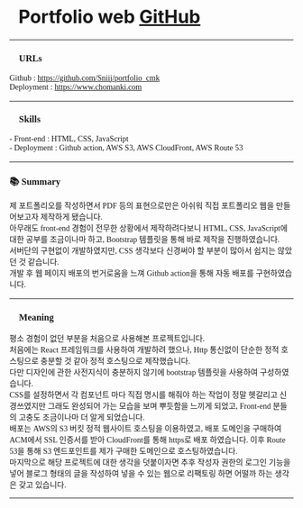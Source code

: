 <h1 class="modal-title fs-5" id="exampleModalLabel" style="text-align: left; font-size: 2rem; padding: 1rem 0 0 1rem" >Portfolio web <a href="https://github.com/Sniij/portfolio_cmk" target="_blank" class="icon brands alt fa-github" ><span class="label">GitHub</span></a>
</h1>

<hr style="margin:0px 0px 1rem 0px;">
<div id="modal_inContent" style="position: inherit; text-align: left; font-family: 'KBO-Dia-Gothic_bold';">
    <h3>🔗 URLs</h3>
    <p>
        Github : <a href="https://github.com/Sniij/portfolio_cmk" target="_blank">https://github.com/Sniij/portfolio_cmk</a><br/>
        Deployment : <a href="https://www.chomanki.com" target="_blank">https://www.chomanki.com</a> <br/>
    </p>
    <hr style="margin: 1rem 0px 1rem 0px;">
    <h3>🛒 Skills</h3>
    <p style="font-family: 'Pretendard-Regular';">
        - Front-end : HTML, CSS, JavaScript  <br/>
        - Deployment : Github action, AWS S3, AWS CloudFront, AWS Route 53
    </p>
    <hr style="margin: 1rem 0px 1rem 0px;">
    <h3>📚 Summary</h3>
    <p style="font-family: 'Pretendard-Regular';">
        제 포트폴리오를 작성하면서 PDF 등의 표현으로만은 아쉬워 직접 포트폴리오 웹을 만들어보고자 제작하게 됐습니다.
        <br/>
        아무래도 front-end 경험이 전무한 상황에서 제작하려다보니 HTML, CSS, JavaScript에 대한 공부를 조금이나마 하고, Bootstrap 템플릿을 통해 바로 제작을 진행하였습니다.
        <br/>
        서버단의 구현없이 개발하였지만, CSS 생각보다 신경써야 할 부분이 많아서 쉽지는 않았던 것 같습니다.
        <br/>
        개발 후 웹 페이지 배포의 번거로움을 느껴 Github action을 통해 자동 배포를 구현하였습니다.
        <br/>
    </p>
    <hr style="margin: 1rem 0px 1rem 0px;">
    <h3>📑 Meaning</h3>
    <p style="font-family: 'Pretendard-Regular';">
        평소 경험이 없던 부분을 처음으로 사용해본 프로젝트입니다.<br/>
        처음에는 React 프레임워크를 사용하여 개발하려 했으나, Http 통신없이 단순한 정적 호스팅으로 충분할 것 같아 정적 호스팅으로 제작했습니다. <br/>
        다만 디자인에 관한 사전지식이 충분하지 않기에 bootstrap 템플릿을 사용하여 구성하였습니다. <br/>
        CSS를 설정하면서 각 컴포넌트 마다 직접 명시를 해줘야 하는 작업이 정말 헷갈리고 신경쓰였지만 그래도 완성되어 가는 모습을 보며 뿌듯함을 느끼게 되었고, Front-end 분들의 고충도 조금이나마 더 알게 되었습니다. <br/>
        배포는 AWS의 S3 버킷 정적 웹사이트 호스팅을 이용하였고, 배포 도메인을 구매하여 ACM에서 SSL 인증서를 받아 CloudFront를 통해 https로 배포 하였습니다. 이후 Route 53을 통해 S3 엔드포인트를 제가 구매한 도메인으로 호스팅하였습니다.<br/>
        마지막으로 해당 프로젝트에 대한 생각을 덧붙이자면 추후 작성자 권한의 로그인 기능을 넣어 블로그 형태의 글을 작성하여 넣을 수 있는 웹으로 리팩토링 하면 어떨까 하는 생각은 갖고 있습니다.
    </p>

</div>

<hr style="margin: 0rem 0px 5rem 0px;">
    
</div>